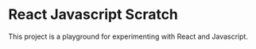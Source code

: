 # React Javascript Scratch

This project is a playground for experimenting with React and Javascript. 

